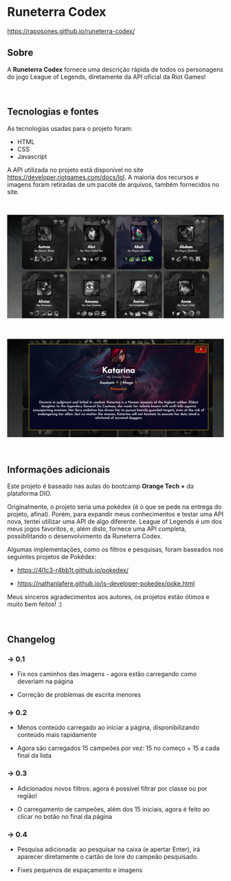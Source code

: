 # Runeterra Codex

https://raposones.github.io/runeterra-codex/

## Sobre
A **Runeterra Codex** fornece uma descrição rápida de todos os personagens do jogo League of Legends, diretamente da API oficial da Riot Games!

<br>

## Tecnologias e fontes
As tecnologias usadas para o projeto foram:

- HTML
- CSS
- Javascript

A API utilizada no projeto está disponível no site https://developer.riotgames.com/docs/lol. A maioria dos recursos e imagens foram retiradas de um pacote de arquivos, também fornecidos no site.

<br>


![](/prints/overview.png)

<br>

![](/prints/card.png)

<bR>

## Informações adicionais
Este projeto é baseado nas aulas do bootcamp **Orange Tech +** da plataforma DIO.

Originalmente, o projeto seria uma pokédex (é o que se pede na entrega do projeto, afinal). Porém, para expandir meus conhecimentos e testar uma API nova, tentei utilizar uma API de algo diferente. League of Legends é um dos meus jogos favoritos, e, além disto, fornece uma API completa, possibilitando o desenvolvimento da Runeterra Codex.

Algumas implementações, como os filtros e pesquisas, foram baseados nos seguintes projetos de Pokédex:

  - https://4l1c3-r4bb1t.github.io/pokedex/
  
  - https://nathanlafere.github.io/js-developer-pokedex/poke.html
  
Meus sinceros agradecimentos aos autores, os projetos estão ótimos e muito bem feitos! :)

<br>

## Changelog

### -> 0.1

- Fix nos caminhos das imagens - agora estão carregando como deveriam na página

- Correção de problemas de escrita menores

### -> 0.2

- Menos conteúdo carregado ao iniciar a página, disponibilizando conteúdo mais rapidamente

- Agora são carregados 15 campeões por vez: 15 no começo + 15 a cada final da lista

### -> 0.3

- Adicionados novos filtros: agora é possível filtrar por classe ou por região!

- O carregamento de campeões, além dos 15 iniciais, agora é feito ao clicar no botão no final da página

### -> 0.4

- Pesquisa adicionada: ao pesquisar na caixa (e apertar Enter), irá aparecer diretamente o cartão de lore do campeão pesquisado.

- Fixes pequenos de espaçamento e imagens

